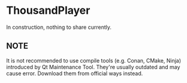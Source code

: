 # ThousandPlayer
In construction, nothing to share currently.

## NOTE
It is not recommended to use compile tools (e.g. Conan, CMake, Ninja) introduced by Qt Maintenance Tool. They're usually outdated and may cause error. Download them from official ways instead.